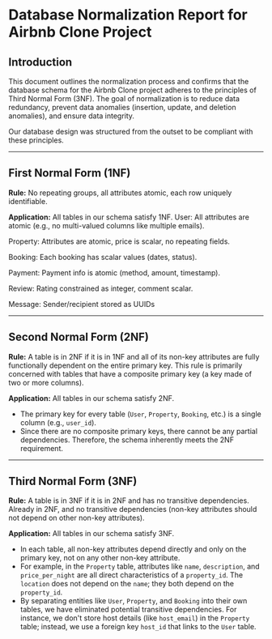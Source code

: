 
# Database Normalization Report for Airbnb Clone Project

## Introduction

This document outlines the normalization process and confirms that the database schema for the Airbnb Clone project adheres to the principles of Third Normal Form (3NF). The goal of normalization is to reduce data redundancy, prevent data anomalies (insertion, update, and deletion anomalies), and ensure data integrity.

Our database design was structured from the outset to be compliant with these principles.

---

## First Normal Form (1NF)

**Rule:** No repeating groups, all attributes atomic, each row uniquely identifiable.

**Application:**
All tables in our schema satisfy 1NF.
User: All attributes are atomic (e.g., no multi-valued columns like multiple emails).

Property: Attributes are atomic, price is scalar, no repeating fields.

Booking: Each booking has scalar values (dates, status).

Payment: Payment info is atomic (method, amount, timestamp).

Review: Rating constrained as integer, comment scalar.

Message: Sender/recipient stored as UUIDs

---

## Second Normal Form (2NF)

**Rule:** A table is in 2NF if it is in 1NF and all of its non-key attributes are fully functionally dependent on the entire primary key. This rule is primarily concerned with tables that have a composite primary key (a key made of two or more columns).

**Application:**
All tables in our schema satisfy 2NF.
- The primary key for every table (`User`, `Property`, `Booking`, etc.) is a single column (e.g., `user_id`).
- Since there are no composite primary keys, there cannot be any partial dependencies. Therefore, the schema inherently meets the 2NF requirement.

---

## Third Normal Form (3NF)

**Rule:** A table is in 3NF if it is in 2NF and has no transitive dependencies. Already in 2NF, and no transitive dependencies (non-key attributes should not depend on other non-key attributes).

**Application:**
All tables in our schema satisfy 3NF.
- In each table, all non-key attributes depend directly and only on the primary key, not on any other non-key attribute.
- For example, in the `Property` table, attributes like `name`, `description`, and `price_per_night` are all direct characteristics of a `property_id`. The `location` does not depend on the `name`; they both depend on the `property_id`.
- By separating entities like `User`, `Property`, and `Booking` into their own tables, we have eliminated potential transitive dependencies. For instance, we don't store host details (like `host_email`) in the `Property` table; instead, we use a foreign key `host_id` that links to the `User` table.
